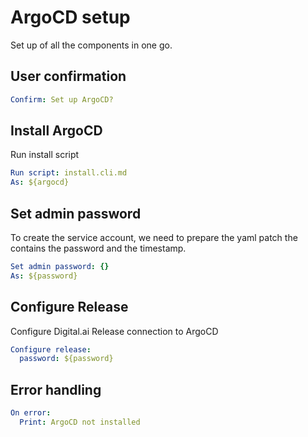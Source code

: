 # ArgoCD setup

Set up of all the components in one go.


## User confirmation

```yaml instacli
Confirm: Set up ArgoCD?
```

## Install ArgoCD

Run install script

```yaml instacli
Run script: install.cli.md
As: ${argocd}
```

## Set admin password

To create the service account, we need to prepare the yaml patch the contains the password and the timestamp.

```yaml instacli
Set admin password: {}
As: ${password}
```

## Configure Release

Configure Digital.ai Release connection to ArgoCD

```yaml instacli
Configure release:
  password: ${password}
```

## Error handling

```yaml instacli
On error:
  Print: ArgoCD not installed
```

